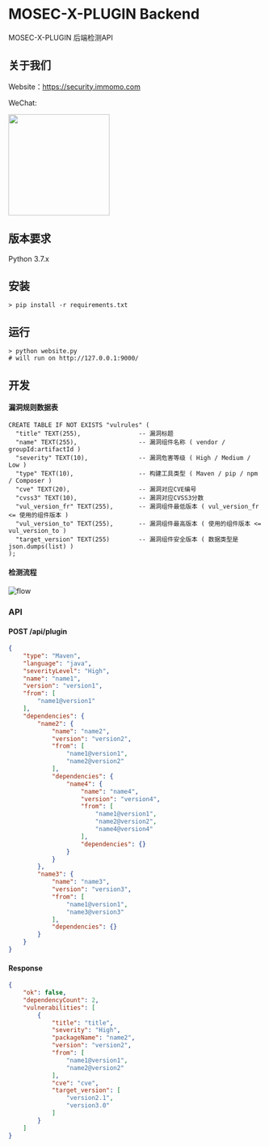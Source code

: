# MOSEC-X-PLUGIN Backend

MOSEC-X-PLUGIN 后端检测API

## 关于我们

Website：https://security.immomo.com

WeChat:

<img src="https://momo-mmsrc.oss-cn-hangzhou.aliyuncs.com/img-1c96a083-7392-3b72-8aec-bad201a6abab.jpeg" width="200" hegiht="200" align="center" /><br>

## 版本要求

Python 3.7.x

## 安装

```shell script
> pip install -r requirements.txt
```

## 运行

```shell script
> python website.py
# will run on http://127.0.0.1:9000/
```

## 开发

#### 漏洞规则数据表

```sqlite
CREATE TABLE IF NOT EXISTS "vulrules" (
  "title" TEXT(255),                -- 漏洞标题
  "name" TEXT(255),                 -- 漏洞组件名称 ( vendor / groupId:artifactId )
  "severity" TEXT(10),              -- 漏洞危害等级 ( High / Medium / Low )
  "type" TEXT(10),                  -- 构建工具类型 ( Maven / pip / npm / Composer )
  "cve" TEXT(20),                   -- 漏洞对应CVE编号
  "cvss3" TEXT(10),                 -- 漏洞对应CVSS3分数
  "vul_version_fr" TEXT(255),       -- 漏洞组件最低版本 ( vul_version_fr <= 使用的组件版本 )
  "vul_version_to" TEXT(255),       -- 漏洞组件最高版本 ( 使用的组件版本 <= vul_version_to )
  "target_version" TEXT(255)        -- 漏洞组件安全版本 ( 数据类型是json.dumps(list) )
);
```

#### 检测流程

![flow](https://github.com/momosecurity/mosec-x-plugin-backend/blob/master/static/mosec-x-plugin-backend.svg)

###  API

#### POST /api/plugin

```json
{
    "type": "Maven",
    "language": "java",
    "severityLevel": "High",
    "name": "name1",
    "version": "version1",
    "from": [
        "name1@version1"
    ],
    "dependencies": {
        "name2": {
            "name": "name2",
            "version": "version2",
            "from": [
                "name1@version1",
                "name2@version2"
            ],
            "dependencies": {
                "name4": {
                    "name": "name4",
                    "version": "version4",
                    "from": [
                        "name1@version1",
                        "name2@version2",
                        "name4@version4"
                    ],
                    "dependencies": {}
                }
            }
        },
        "name3": {
            "name": "name3",
            "version": "version3",
            "from": [
                "name1@version1",
                "name3@version3"
            ],
            "dependencies": {}
        }
    }
}
```

#### Response

```json
{
    "ok": false,
    "dependencyCount": 2,
    "vulnerabilities": [
        {
            "title": "title",
            "severity": "High",
            "packageName": "name2",
            "version": "version2",
            "from": [
                "name1@version1",
                "name2@version2"
            ],
            "cve": "cve",
            "target_version": [
                "version2.1",
                "version3.0"
            ]
        }
    ]
}
```
